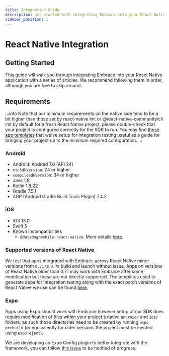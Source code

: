 ```yaml
---
title: Integration Guide
description: Get started with integrating Embrace into your React Native application
sidebar_position: 1
---
```


# React Native Integration

## Getting Started

This guide will walk you through integrating Embrace into your React Native application with a series of articles. We
recommend following them in order, although you are free to skip around.

## Requirements

:::info
Note that our minimum requirements on the native side tend to be a bit higher than those set by react-native init or
@react-native-community/cli init by default for a fresh React Native project, please double-check that your project is
configured correctly for the SDK to run. You may find [these app templates](https://github.com/embrace-io/embrace-react-native-sdk/tree/main/integration-tests/templates)
that we've setup for integration testing useful as a guide for bringing your project up to the minimum required
configuration.
:::

### Android

* Android: Android 7.0 (API 24)
* `minSdkVersion`: 24 or higher
* `compileSdkVersion`: 34 or higher
* Java 1.8
* Kotlin 1.8.22
* Gradle 7.5.1
* AGP (Android Gradle Build Tools Plugin) 7.4.2

### iOS

* iOS 13.0
* Swift 5
* Known incompatibilities
  * `@datadog/mobile-react-native`. More details [here](/ios/open-source/integration/linking-embrace/#known-issues).

### Supported versions of React Native

We test that apps integrated with Embrace across React Native minor versions from `0.71` to `0.79` build and launch without
issue. Apps on versions of React Native older than 0.71 may work with Embrace after some modification but these are not
directly supported. The templates used to generate apps for integration testing along with the exact patch versions of
React Native we use can be found [here](https://github.com/embrace-io/embrace-react-native-sdk/tree/main/integration-tests/templates).

### Expo

Apps using Expo should work with Embrace however setup of our SDK does require modification of files within your
project's native `android/` and `ios/` folders, as such those directories need to be created by running `expo prebuild`
(or equivalently for older versions the project must be ejected using `expo eject`).

We are developing an Expo Config plugin to better integrate with the framework, you can follow [this issue](https://github.com/embrace-io/embrace-react-native-sdk/issues/308)
to be notified of progress.